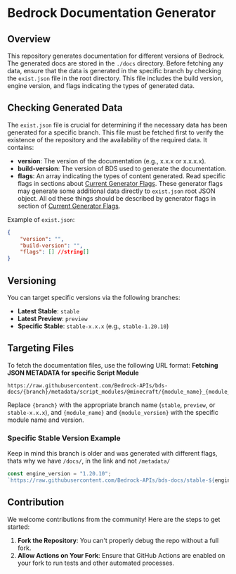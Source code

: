 # Bedrock Documentation Generator

## Overview
This repository generates documentation for different versions of Bedrock. The generated docs are stored in the `./docs` directory. Before fetching any data, ensure that the data is generated in the specific branch by checking the `exist.json` file in the root directory. This file includes the build version, engine version, and flags indicating the types of generated data.

## Checking Generated Data
The `exist.json` file is crucial for determining if the necessary data has been generated for a specific branch. This file must be fetched first to verify the existence of the repository and the availability of the required data. It contains:
- **version**: The version of the documentation (e.g., x.x.x or x.x.x.x).
- **build-version**: The version of BDS used to generate the documentation.
- **flags**: An array indicating the types of content generated. Read specific flags in sections about [Current Generator Flags](#current-flags). These generator flags may generate some additional data directly to `exist.json` root JSON object. All od these things should be described by generator flags in section of [Current Generator Flags](#current-flags).

Example of `exist.json`:
```json
{
    "version": "",
    "build-version": "",
    "flags": [] //string[]
}
```

## Versioning
You can target specific versions via the following branches:
- **Latest Stable**: `stable`
- **Latest Preview**: `preview`
- **Specific Stable**: `stable-x.x.x` (e.g., `stable-1.20.10`)

## Targeting Files
To fetch the documentation files, use the following URL format:
**Fetching JSON METADATA for specific Script Module**
```
https://raw.githubusercontent.com/Bedrock-APIs/bds-docs/{branch}/metadata/script_modules/@minecraft/{module_name}_{module_version}.json
```
Replace `{branch}` with the appropriate branch name (`stable`, `preview`, or `stable-x.x.x`), and `{module_name}` and `{module_version}` with the specific module name and version.

### Specific Stable Version Example
Keep in mind this branch is older and was generated with different flags, thats why we have `/docs/`, in the link and not `/metadata/`
```js
const engine_version = "1.20.10";
`https://raw.githubusercontent.com/Bedrock-APIs/bds-docs/stable-${engine_version}/docs/script_modules/@minecraft/server_1.2.0.json`;
```

## Contribution
We welcome contributions from the community! Here are the steps to get started:
1. **Fork the Repository**: You can't properly debug the repo without a full fork.
2. **Allow Actions on Your Fork**: Ensure that GitHub Actions are enabled on your fork to run tests and other automated processes.
